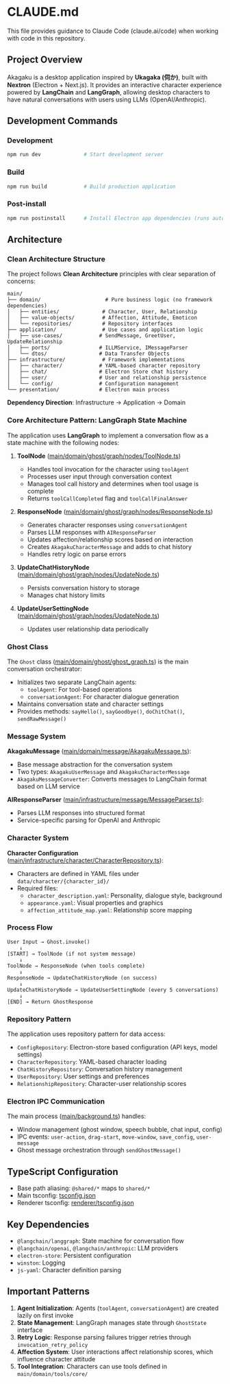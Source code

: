 # CLAUDE.md

This file provides guidance to Claude Code (claude.ai/code) when working with code in this repository.

## Project Overview

Akagaku is a desktop application inspired by **Ukagaka (伺か)**, built with **Nextron** (Electron + Next.js). It provides an interactive character experience powered by **LangChain** and **LangGraph**, allowing desktop characters to have natural conversations with users using LLMs (OpenAI/Anthropic).

## Development Commands

### Development
```bash
npm run dev              # Start development server
```

### Build
```bash
npm run build            # Build production application
```

### Post-install
```bash
npm run postinstall      # Install Electron app dependencies (runs automatically)
```

## Architecture

### Clean Architecture Structure

The project follows **Clean Architecture** principles with clear separation of concerns:

```
main/
├── domain/                     # Pure business logic (no framework dependencies)
│   ├── entities/              # Character, User, Relationship
│   ├── value-objects/         # Affection, Attitude, Emoticon
│   └── repositories/          # Repository interfaces
├── application/               # Use cases and application logic
│   ├── use-cases/            # SendMessage, GreetUser, UpdateRelationship
│   ├── ports/                # ILLMService, IMessageParser
│   └── dtos/                 # Data Transfer Objects
├── infrastructure/            # Framework implementations
│   ├── character/            # YAML-based character repository
│   ├── chat/                 # Electron Store chat history
│   ├── user/                 # User and relationship persistence
│   └── config/               # Configuration management
└── presentation/             # Electron main process
```

**Dependency Direction**: Infrastructure → Application → Domain

### Core Architecture Pattern: LangGraph State Machine

The application uses **LangGraph** to implement a conversation flow as a state machine with the following nodes:

1. **ToolNode** ([main/domain/ghost/graph/nodes/ToolNode.ts](main/domain/ghost/graph/nodes/ToolNode.ts))
   - Handles tool invocation for the character using `toolAgent`
   - Processes user input through conversation context
   - Manages tool call history and determines when tool usage is complete
   - Returns `toolCallCompleted` flag and `toolCallFinalAnswer`

2. **ResponseNode** ([main/domain/ghost/graph/nodes/ResponseNode.ts](main/domain/ghost/graph/nodes/ResponseNode.ts))
   - Generates character responses using `conversationAgent`
   - Parses LLM responses with `AIResponseParser`
   - Updates affection/relationship scores based on interaction
   - Creates `AkagakuCharacterMessage` and adds to chat history
   - Handles retry logic on parse errors

3. **UpdateChatHistoryNode** ([main/domain/ghost/graph/nodes/UpdateNode.ts](main/domain/ghost/graph/nodes/UpdateNode.ts))
   - Persists conversation history to storage
   - Manages chat history limits

4. **UpdateUserSettingNode** ([main/domain/ghost/graph/nodes/UpdateNode.ts](main/domain/ghost/graph/nodes/UpdateNode.ts))
   - Updates user relationship data periodically

### Ghost Class

The `Ghost` class ([main/domain/ghost/ghost_graph.ts](main/domain/ghost/ghost_graph.ts)) is the main conversation orchestrator:
- Initializes two separate LangChain agents:
  - `toolAgent`: For tool-based operations
  - `conversationAgent`: For character dialogue generation
- Maintains conversation state and character settings
- Provides methods: `sayHello()`, `sayGoodbye()`, `doChitChat()`, `sendRawMessage()`

### Message System

**AkagakuMessage** ([main/domain/message/AkagakuMessage.ts](main/domain/message/AkagakuMessage.ts)):
- Base message abstraction for the conversation system
- Two types: `AkagakuUserMessage` and `AkagakuCharacterMessage`
- `AkagakuMessageConverter`: Converts messages to LangChain format based on LLM service

**AIResponseParser** ([main/infrastructure/message/MessageParser.ts](main/infrastructure/message/MessageParser.ts)):
- Parses LLM responses into structured format
- Service-specific parsing for OpenAI and Anthropic

### Character System

**Character Configuration** ([main/infrastructure/character/CharacterRepository.ts](main/infrastructure/character/CharacterRepository.ts)):
- Characters are defined in YAML files under `data/character/{character_id}/`
- Required files:
  - `character_description.yaml`: Personality, dialogue style, background
  - `appearance.yaml`: Visual properties and graphics
  - `affection_attitude_map.yaml`: Relationship score mapping

### Process Flow

```
User Input → Ghost.invoke()
    ↓
[START] → ToolNode (if not system message)
    ↓
ToolNode → ResponseNode (when tools complete)
    ↓
ResponseNode → UpdateChatHistoryNode (on success)
    ↓
UpdateChatHistoryNode → UpdateUserSettingNode (every 5 conversations)
    ↓
[END] → Return GhostResponse
```

### Repository Pattern

The application uses repository pattern for data access:
- `ConfigRepository`: Electron-store based configuration (API keys, model settings)
- `CharacterRepository`: YAML-based character loading
- `ChatHistoryRepository`: Conversation history management
- `UserRepository`: User settings and preferences
- `RelationshipRepository`: Character-user relationship scores

### Electron IPC Communication

The main process ([main/background.ts](main/background.ts)) handles:
- Window management (ghost window, speech bubble, chat input, config)
- IPC events: `user-action`, `drag-start`, `move-window`, `save_config`, `user-message`
- Ghost message orchestration through `sendGhostMessage()`

## TypeScript Configuration

- Base path aliasing: `@shared/*` maps to `shared/*`
- Main tsconfig: [tsconfig.json](tsconfig.json)
- Renderer tsconfig: [renderer/tsconfig.json](renderer/tsconfig.json)

## Key Dependencies

- `@langchain/langgraph`: State machine for conversation flow
- `@langchain/openai`, `@langchain/anthropic`: LLM providers
- `electron-store`: Persistent configuration
- `winston`: Logging
- `js-yaml`: Character definition parsing

## Important Patterns

1. **Agent Initialization**: Agents (`toolAgent`, `conversationAgent`) are created lazily on first invoke
2. **State Management**: LangGraph manages state through `GhostState` interface
3. **Retry Logic**: Response parsing failures trigger retries through `invocation_retry_policy`
4. **Affection System**: User interactions affect relationship scores, which influence character attitude
5. **Tool Integration**: Characters can use tools defined in `main/domain/tools/core/`